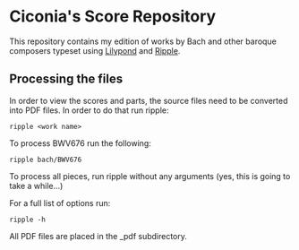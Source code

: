 # Ciconia's Score Repository

This repository contains my edition of works by Bach and other baroque composers typeset using [Lilypond](http://lilypond.org/) and [Ripple](http://github.com/ciconia/ripple/tree).

## Processing the files

In order to view the scores and parts, the source files need to be converted into PDF files. In order to do that run ripple:

    ripple <work name>
    
To process BWV676 run the following:

    ripple bach/BWV676
    
To process all pieces, run ripple without any arguments (yes, this is going to take a while...)

For a full list of options run:

    ripple -h

All PDF files are placed in the \_pdf subdirectory.